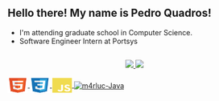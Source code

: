 ## Hello there! My name is Pedro Quadros!


- I'm attending graduate school in Computer Science.<br>
- Software Engineer Intern at Portsys

##

<div align="center">
  <a href="https://github.com/M4rlucCS">
  <img height="160em" src="https://github-readme-stats.vercel.app/api?username=PedroQuadrosA&show_icons=true&theme=dracula&include_all_commits=true&count_private=true"/>
  <img height="160em" src="https://github-readme-stats.vercel.app/api/top-langs/?username=PedroQuadrosA&layout=compact&langs_count=7&theme=dracula"/>
</div>
<div style="display: inline_block"><br>
 <img align="center" alt="m4rluc-HTML" height="30" width="40" src="https://raw.githubusercontent.com/devicons/devicon/master/icons/html5/html5-original.svg">
   <img align="center" alt="m4rluc-CSS" height="30" width="40" src="https://raw.githubusercontent.com/devicons/devicon/master/icons/css3/css3-original.svg">
  <img align="center" alt="m4rluc-Js" height="30" width="40" src="https://raw.githubusercontent.com/devicons/devicon/master/icons/javascript/javascript-plain.svg">
 <img align="center" alt="m4rluc-Java" height="30" width="40" src="https://cdn.jsdelivr.net/gh/devicons/devicon/icons/java/java-plain-wordmark.svg">
  
</div>
